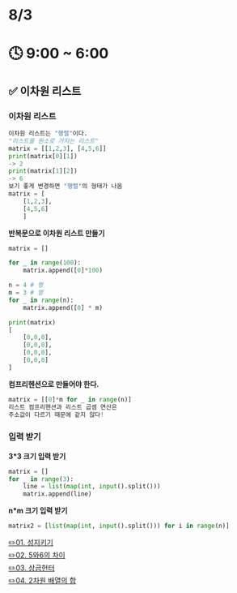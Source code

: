 # 8/3

# 🕓 9:00 ~ 6:00

## ✅ 이차원 리스트

### 이차원 리스트

```py
이차원 리스트는 "행렬"이다.
"리스트를 원소로 가지는 리스트"
matrix = [[1,2,3], [4,5,6]]
print(matrix[0][1])
-> 2
print(matrix[1][2])
-> 6
보기 좋게 변경하면 "행렬"의 형태가 나옴
matrix = [
    [1,2,3],
    [4,5,6]
    ]
```

**반복문으로 이차원 리스트 만들기**

```py
matrix = []

for _ in range(100):
    matrix.append([0]*100)
```

```py
n = 4 # 행
m = 3 # 열
for _ in range(n):
    matrix.append([0] * m)

print(matrix)
[
    [0,0,0],
    [0,0,0],
    [0,0,0],
    [0,0,0]
]
```

**컴프리헨션으로 만들어야 한다.**

```py
matrix = [[0]*m for _ in range(n)]
리스트 컴프리헨션과 리스트 곱셈 연산은
주소값이 다르기 때문에 같지 않다!

```

### 입력 받기

**3\*3 크기 입력 받기**

```py
matrix = []
for _ in range(3):
    line = list(map(int, input().split()))
    matrix.append(line)
```

**n\*m 크기 입력 받기**

```py
matrix2 = [list(map(int, input().split())) for i in range(n)]
```

[✏️01. 성지키기](./CodingTest3/01.%EC%84%B1%20%EC%A7%80%ED%82%A4%EA%B8%B0.py)  
[✏️02. 5와6의 차이](./CodingTest3/02.5%EC%99%806%EC%9D%98%20%EC%B0%A8%EC%9D%B4.py)  
[✏️03. 상금헌터](./CodingTest3/03.%EC%83%81%EA%B8%88%ED%97%8C%ED%84%B0.py)  
[✏️04. 2차원 배열의 합](./CodingTest3/04.2%EC%B0%A8%EC%9B%90%20%EB%B0%B0%EC%97%B4%EC%9D%98%20%ED%95%A9.py)
